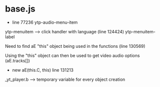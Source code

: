 # base.js

* line 77236 ytp-audio-menu-item


ytp-menuitem --> click handler with language (line 124424)
ytp-menuitem-label


Need to find aE "this" object being used in the functions (line 130569)

Using the "this" object can then be used to get video audio options (aE.tracks[])


* new aE(this.C, this) line 131213

_yt_player.b --> temporary variable for every object creation
